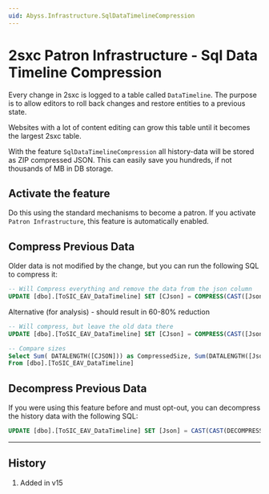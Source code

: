 ```yaml
---
uid: Abyss.Infrastructure.SqlDataTimelineCompression
---
```


# 2sxc Patron Infrastructure - Sql Data Timeline Compression

Every change in 2sxc is logged to a table called `DataTimeline`.
The purpose is to allow editors to roll back changes and restore entities to a previous state.

Websites with a lot of content editing can grow this table until it becomes the largest 2sxc table.

With the feature `SqlDataTimelineCompression` all history-data will be stored as ZIP compressed JSON.
This can easily save you hundreds, if not thousands of MB in DB storage.

## Activate the feature

Do this using the standard mechanisms to become a patron.
If you activate `Patron Infrastructure`, this feature is automatically enabled.

## Compress Previous Data

Older data is not modified by the change, but you can run the following SQL to compress it:

```sql
-- Will Compress everything and remove the data from the json column
UPDATE [dbo].[ToSIC_EAV_DataTimeline] SET [CJson] = COMPRESS(CAST([Json] AS VARCHAR(MAX))), [Json] = NULL WHERE [Json] IS NOT NULL
```

Alternative (for analysis) - should result in 60-80% reduction

```sql
-- Will compress, but leave the old data there
UPDATE [dbo].[ToSIC_EAV_DataTimeline] SET [CJson] = COMPRESS(CAST([Json] AS VARCHAR(MAX))) WHERE [Json] IS NOT NULL

-- Compare sizes
Select Sum( DATALENGTH([CJSON])) as CompressedSize, Sum(DATALENGTH([Json])) as JsonSize
From [dbo].[ToSIC_EAV_DataTimeline]
```

## Decompress Previous Data

If you were using this feature before and must opt-out, you can decompress the history data with the following SQL:

```sql
UPDATE [dbo].[ToSIC_EAV_DataTimeline] SET [Json] = CAST(CAST(DECOMPRESS([CJson]) AS VARCHAR(MAX)) AS NVARCHAR(MAX)), [CJson] = NULL WHERE [CJson] IS NOT NULL
```

---

## History

1. Added in v15

<!-- Shortlink: <https://r.2sxc.org/lightspeed> -->

